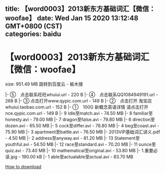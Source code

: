 
title: 【word0003】2013新东方基础词汇【微信：woofae】
date: Wed Jan 15 2020 13:12:48 GMT+0800 (CST)    
categories: baidu
---

# 【word0003】2013新东方基础词汇【微信：woofae】
size: 951.49 MB
 跳转到百度云 - 榆木搜
 
|- ⑤　点击联系旺旺whuiui.url - 220 B
|- ④　点击联系QQ1084949191.url - 268 B
|- ③   点击打开www.qypic.com.url - 149 B
|- ②　点击打开 淘宝店whuiui.taobao.com.url - 152 B
|- ①　100G 新概念英语详情 请点击打开nce.qypic.com.url - 149 B
|- 9 Idle至match.avi - 74.50 MB
|- 8 familiar至honesty.avi - 79.00 MB
|- 7 dragon至false.avi - 79.80 MB
|- 6 direction至dozen.avi - 65.50 MB
|- 5 cock至differ.avi - 78.80 MB
|- 4 beg至coast.avi - 75.90 MB
|- 3 apartment至battle.avi - 76.50 MB
|- 2013VIP基础词汇讲义.pdf - 4.50 MB
|- 2 address至anyway.avi - 81.20 MB
|- 13 Statement至youthful.avi - 54.50 MB
|- 12 race至standard.avi - 70.20 MB
|- 11 ounce至quiz.avi - 73.40 MB
|- 10 mathematical至original.avi - 53.80 MB
|- 1.重要必读.jpg - 190.00 kB
|- 1 able至actualable至actual.avi - 83.70 MB

[How to download](https://bpcam.bemobtrk.com/go/2ceec3aa-1ca2-46d6-b9ff-aaa5c184517c?jno=577)